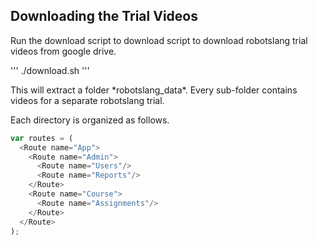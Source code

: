 ## Downloading the Trial Videos

Run the download script to download script to download robotslang trial videos from google drive. 

'''
./download.sh
'''

This will extract a folder \*robotslang_data\*. Every sub-folder contains videos for a separate robotslang trial.

Each directory is organized as follows. 

```js
var routes = (
  <Route name="App">
    <Route name="Admin">
      <Route name="Users"/>
      <Route name="Reports"/>
    </Route>
    <Route name="Course">
      <Route name="Assignments"/>
    </Route>
  </Route>
);
```
